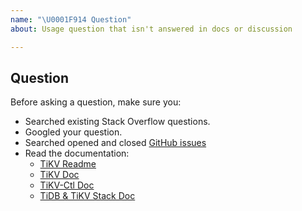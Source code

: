 ```yaml
---
name: "\U0001F914 Question"
about: Usage question that isn't answered in docs or discussion

---
```


## Question

Before asking a question, make sure you:

- Searched existing Stack Overflow questions.
- Googled your question.
- Searched opened and closed [GitHub issues](https://github.com/pingcap/tikv/issues?utf8=%E2%9C%93&q=is%3Aissue)
- Read the documentation:
  - [TiKV Readme](https://github.com/pingcap/tikv)
  - [TiKV Doc](https://github.com/pingcap/tikv/wiki/TiKV-Documentation)
  - [TiKV-Ctl Doc](https://pingcap.github.io/docs/tools/tikv-control/)
  - [TiDB & TiKV Stack Doc](https://pingcap.github.io/docs/)
